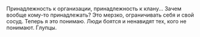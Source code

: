 Принадлежность к организации, принадлежность к клану... Зачем вообще кому-то принадлежать? Это мерзко, ограничивать себя и свой сосуд. Теперь я это понимаю. Люди боятся и ненавидят тех, кого не понимают. Глупцы.

